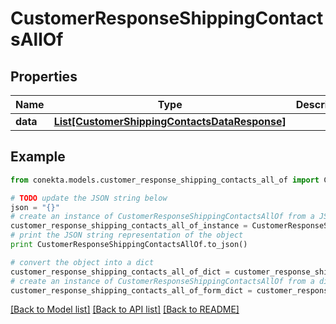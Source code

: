 # CustomerResponseShippingContactsAllOf


## Properties
Name | Type | Description | Notes
------------ | ------------- | ------------- | -------------
**data** | [**List[CustomerShippingContactsDataResponse]**](CustomerShippingContactsDataResponse.md) |  | [optional] 

## Example

```python
from conekta.models.customer_response_shipping_contacts_all_of import CustomerResponseShippingContactsAllOf

# TODO update the JSON string below
json = "{}"
# create an instance of CustomerResponseShippingContactsAllOf from a JSON string
customer_response_shipping_contacts_all_of_instance = CustomerResponseShippingContactsAllOf.from_json(json)
# print the JSON string representation of the object
print CustomerResponseShippingContactsAllOf.to_json()

# convert the object into a dict
customer_response_shipping_contacts_all_of_dict = customer_response_shipping_contacts_all_of_instance.to_dict()
# create an instance of CustomerResponseShippingContactsAllOf from a dict
customer_response_shipping_contacts_all_of_form_dict = customer_response_shipping_contacts_all_of.from_dict(customer_response_shipping_contacts_all_of_dict)
```
[[Back to Model list]](../README.md#documentation-for-models) [[Back to API list]](../README.md#documentation-for-api-endpoints) [[Back to README]](../README.md)


